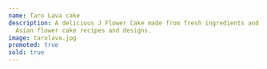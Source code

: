```yaml
---
name: Taro Lava cake
description: A delicious J Flower Cake made from fresh ingredients and original
  Asian flower cake recipes and designs.
image: tarolava.jpg
promoted: true
sold: true
---
```

